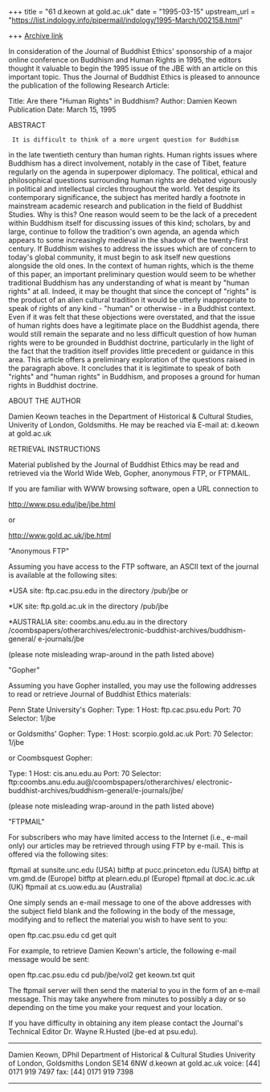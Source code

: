 +++
title = "61 d.keown at gold.ac.uk"
date = "1995-03-15"
upstream_url = "https://list.indology.info/pipermail/indology/1995-March/002158.html"

+++
[Archive link](https://list.indology.info/pipermail/indology/1995-March/002158.html)


In consideration of the Journal of Buddhist Ethics' sponsorship of a major
online conference on Buddhism and Human Rights in 1995, the editors thought
it valuable to begin the 1995 issue of the JBE with an article on this
important topic.  Thus the Journal of Buddhist Ethics is pleased to announce
the publication of the following Research Article:

Title: Are there "Human Rights" in Buddhism?
Author: Damien Keown
Publication Date: March 15, 1995

ABSTRACT

     It is difficult to think of a more urgent question for Buddhism
in the late twentieth century than human rights. Human rights issues
where Buddhism has a direct involvement, notably in the case of Tibet,
feature regularly on the agenda in superpower diplomacy. The
political, ethical and philosophical questions surrounding human
rights are debated vigourously in political and intellectual circles
throughout the world. Yet despite its contemporary significance, the
subject has merited hardly a footnote in mainstream academic research
and publication in the field of Buddhist Studies. Why is this? One
reason would seem to be the lack of a precedent within Buddhism itself
for discussing issues of this kind; scholars, by and large, continue
to follow the tradition's own agenda, an agenda which appears to some
increasingly medieval in the shadow of the twenty-first century. If
Buddhism wishes to address the issues which are of concern to today's
global community, it must begin to ask itself new questions alongside
the old ones.
     In the context of human rights, which is the theme of this paper,
an important preliminary question would seem to be whether traditional
Buddhism has any understanding of what is meant by "human rights" at
all. Indeed, it may be thought that since the concept of "rights" is
the product of an alien cultural tradition it would be utterly
inappropriate to speak of rights of any kind - "human" or otherwise -
in a Buddhist context. Even if it was felt that these objections were
overstated, and that the issue of human rights does have a legitimate
place on the Buddhist agenda, there would still remain the separate
and no less difficult question of how human rights were to be grounded
in Buddhist doctrine, particularly in the light of the fact that the
tradition itself provides little precedent or guidance in this area.
     This article offers a preliminary exploration of the questions
raised in the paragraph above. It concludes that it is legitimate to
speak of both "rights" and "human rights" in Buddhism, and proposes a
ground for human rights in Buddhist doctrine.


ABOUT THE AUTHOR

Damien Keown teaches in the Department of Historical & Cultural Studies,
Univerity of London, Goldsmiths.  He may be reached via E-mail at:
d.keown at gold.ac.uk

RETRIEVAL INSTRUCTIONS

Material published by the Journal of Buddhist Ethics may be read and retrieved
via the World Wide Web, Gopher, anonymous FTP, or FTPMAIL.

If you are familiar with WWW browsing software, open a URL
connection to

http://www.psu.edu/jbe/jbe.html

or

http://www.gold.ac.uk/jbe.html

"Anonymous FTP"

Assuming you have access to the FTP software, an ASCII text of the
journal is available at the following sites:

*USA  site:
ftp.cac.psu.edu in
        the directory /pub/jbe or

*UK  site:
ftp.gold.ac.uk
        in the directory /pub/jbe

*AUSTRALIA site:
coombs.anu.edu.au
        in the directory
/coombspapers/otherarchives/electronic-buddhist-archives/buddhism-general/
e-journals/jbe

(please note misleading wrap-around in the path listed above)

"Gopher"

Assuming you have Gopher installed, you may use the following
addresses to read or retrieve Journal of Buddhist Ethics
materials:

Penn State University's Gopher:
Type:           1
Host:           ftp.cac.psu.edu
Port:           70
Selector:       1/jbe

or Goldsmiths' Gopher:
Type:           1
Host:           scorpio.gold.ac.uk
Port:           70
Selector:       1/jbe

or Coombsquest  Gopher:

Type:           1
Host:           cis.anu.edu.au
Port:           70
Selector:      ftp:coombs.anu.edu.au@/coombspapers/otherarchives/
electronic-buddhist-archives/buddhism-general/e-journals/jbe/

(please note  misleading wrap-around in the path listed above)

"FTPMAIL"

For subscribers who may have limited access to the Internet (i.e., e-mail
only) our articles may be retrieved through using FTP by e-mail.  This is
offered via the following sites:

ftpmail at sunsite.unc.edu         (USA)
bitftp at pucc.princeton.edu       (USA)
bitftp at vm.gmd.de                (Europe)
bitftp at plearn.edu.pl            (Europe)
ftpmail at doc.ic.ac.uk            (UK)
ftpmail at cs.uow.edu.au           (Australia)

One simply sends an e-mail message to one of the above addresses with the
subject field blank and the following in the body of the message, modifying
<directory> and <filename> to reflect the material you wish to have sent to you:

open ftp.cac.psu.edu
cd <directory>
get <filename>
quit

For example, to retrieve Damien Keown's article, the following e-mail
message would be sent:

open ftp.cac.psu.edu
cd pub/jbe/vol2
get keown.txt
quit

The ftpmail server will then send the material to you in the form of an
e-mail message.  This may take anywhere from minutes to possibly a day or so
depending on the time you make your request and your location.

If you have difficulty in obtaining any item please contact the Journal's
Technical Editor Dr. Wayne R.Husted (jbe-ed at psu.edu).

************************************************
Damien Keown, DPhil
Department of Historical & Cultural Studies
Univerity of London, Goldsmiths
London SE14 6NW
d.keown at gold.ac.uk
voice: [44] 0171 919 7497
fax: [44] 0171 919 7398
***********************************************






